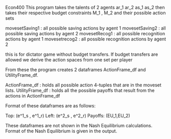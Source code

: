 Econ400
This program takes the talents of 2 agents ar_1 ar_2 as_1 as_2 then takes their respective budget constraints M_1 , M_2 and their possible action sets 

movesetSaving1 : all possible saving actions by agent 1 
movesetSaving2 : all possible saving actions by agent 2
movesetRecog1 : all possible recognition actions by agent 1
movesetrecog2 : all possible recognition actions by agent 2

this is for dictator game without budget transfers. If budget transfers are allowed we derive the action spaces from one set per player

From these the program creates 2 dataframes ActionFrame_df and UtilityFrame_df. 

ActionFrame_df : holds all possible action 4-tuples that are in the moveset lists.
UtilityFrame_df : holds all the possible payoffs that result from the actions in ActionFrame_df

Format of these dataframes are as follows:

Top: (e^1_s , e^1_r)
Left: (e^2_s , e^2_r) 
Payoffs: (EU_1,EU_2)

These dataframes are not shown in the Nash Equilibrium calculations. Format of the Nash Equilibrium is given in the output.
